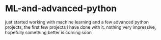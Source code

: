 # ML-and-advanced-python

just started working with machine learning and a few advanced python projects, the first few projects i have done with it. nothing very impressive, hopefully something better is coming soon
